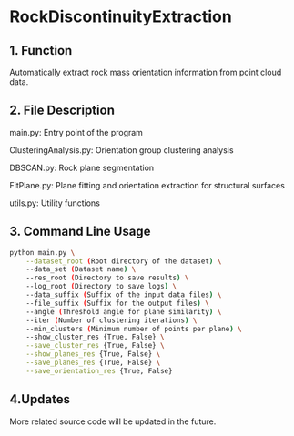 # RockDiscontinuityExtraction
## 1. Function
Automatically extract rock mass orientation information from point cloud data.
## 2. File Description
main.py: Entry point of the program

ClusteringAnalysis.py: Orientation group clustering analysis

DBSCAN.py: Rock plane segmentation

FitPlane.py: Plane fitting and orientation extraction for structural surfaces

utils.py: Utility functions
## 3. Command Line Usage
```bash
python main.py \
    --dataset_root (Root directory of the dataset) \
    --data_set (Dataset name) \
    --res_root (Directory to save results) \
    --log_root (Directory to save logs) \
    --data_suffix (Suffix of the input data files) \
    --file_suffix (Suffix for the output files) \
    --angle (Threshold angle for plane similarity) \
    --iter (Number of clustering iterations) \
    --min_clusters (Minimum number of points per plane) \
    --show_cluster_res {True, False} \
    --save_cluster_res {True, False} \
    --show_planes_res {True, False} \
    --save_planes_res {True, False} \
    --save_orientation_res {True, False}
```
 ## 4.Updates
 More related source code will be updated in the future.